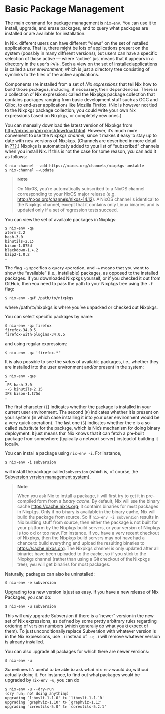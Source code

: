# Basic Package Management

The main command for package management is [`nix-env`](#sec-nix-env).
You can use it to install, upgrade, and erase packages, and to query
what packages are installed or are available for installation.

In Nix, different users can have different “views” on the set of
installed applications. That is, there might be lots of applications
present on the system (possibly in many different versions), but users
can have a specific selection of those active — where “active” just
means that it appears in a directory in the user’s `PATH`. Such a view
on the set of installed applications is called a *user environment*,
which is just a directory tree consisting of symlinks to the files of
the active applications.

Components are installed from a set of *Nix expressions* that tell Nix
how to build those packages, including, if necessary, their
dependencies. There is a collection of Nix expressions called the
Nixpkgs package collection that contains packages ranging from basic
development stuff such as GCC and Glibc, to end-user applications like
Mozilla Firefox. (Nix is however not tied to the Nixpkgs package
collection; you could write your own Nix expressions based on Nixpkgs,
or completely new ones.)

You can manually download the latest version of Nixpkgs from
<http://nixos.org/nixpkgs/download.html>. However, it’s much more
convenient to use the Nixpkgs *channel*, since it makes it easy to stay
up to date with new versions of Nixpkgs. (Channels are described in more
detail in [???](#sec-channels).) Nixpkgs is automatically added to your
list of “subscribed” channels when you install Nix. If this is not the
case for some reason, you can add it as follows:

    $ nix-channel --add https://nixos.org/channels/nixpkgs-unstable
    $ nix-channel --update

> **Note**
> 
> On NixOS, you’re automatically subscribed to a NixOS channel
> corresponding to your NixOS major release (e.g.
> <http://nixos.org/channels/nixos-14.12>). A NixOS channel is identical
> to the Nixpkgs channel, except that it contains only Linux binaries
> and is updated only if a set of regression tests succeed.

You can view the set of available packages in Nixpkgs:

    $ nix-env -qa
    aterm-2.2
    bash-3.0
    binutils-2.15
    bison-1.875d
    blackdown-1.4.2
    bzip2-1.0.2
    …

The flag `-q` specifies a query operation, and `-a` means that you want
to show the “available” (i.e., installable) packages, as opposed to the
installed packages. If you downloaded Nixpkgs yourself, or if you
checked it out from GitHub, then you need to pass the path to your
Nixpkgs tree using the `-f` flag:

    $ nix-env -qaf /path/to/nixpkgs

where /path/to/nixpkgs is where you’ve unpacked or checked out Nixpkgs.

You can select specific packages by name:

    $ nix-env -qa firefox
    firefox-34.0.5
    firefox-with-plugins-34.0.5

and using regular expressions:

    $ nix-env -qa 'firefox.*'

It is also possible to see the *status* of available packages, i.e.,
whether they are installed into the user environment and/or present in
the system:

    $ nix-env -qas
    …
    -PS bash-3.0
    --S binutils-2.15
    IPS bison-1.875d
    …

The first character (`I`) indicates whether the package is installed in
your current user environment. The second (`P`) indicates whether it is
present on your system (in which case installing it into your user
environment would be a very quick operation). The last one (`S`)
indicates whether there is a so-called *substitute* for the package,
which is Nix’s mechanism for doing binary deployment. It just means that
Nix knows that it can fetch a pre-built package from somewhere
(typically a network server) instead of building it locally.

You can install a package using `nix-env -i`. For instance,

    $ nix-env -i subversion

will install the package called `subversion` (which is, of course, the
[Subversion version management system](http://subversion.tigris.org/)).

> **Note**
> 
> When you ask Nix to install a package, it will first try to get it in
> pre-compiled form from a *binary cache*. By default, Nix will use the
> binary cache <https://cache.nixos.org>; it contains binaries for most
> packages in Nixpkgs. Only if no binary is available in the binary
> cache, Nix will build the package from source. So if `nix-env
> -i subversion` results in Nix building stuff from source, then either
> the package is not built for your platform by the Nixpkgs build
> servers, or your version of Nixpkgs is too old or too new. For
> instance, if you have a very recent checkout of Nixpkgs, then the
> Nixpkgs build servers may not have had a chance to build everything
> and upload the resulting binaries to <https://cache.nixos.org>. The
> Nixpkgs channel is only updated after all binaries have been uploaded
> to the cache, so if you stick to the Nixpkgs channel (rather than
> using a Git checkout of the Nixpkgs tree), you will get binaries for
> most packages.

Naturally, packages can also be uninstalled:

    $ nix-env -e subversion

Upgrading to a new version is just as easy. If you have a new release of
Nix Packages, you can do:

    $ nix-env -u subversion

This will *only* upgrade Subversion if there is a “newer” version in the
new set of Nix expressions, as defined by some pretty arbitrary rules
regarding ordering of version numbers (which generally do what you’d
expect of them). To just unconditionally replace Subversion with
whatever version is in the Nix expressions, use `-i` instead of `-u`;
`-i` will remove whatever version is already installed.

You can also upgrade all packages for which there are newer versions:

    $ nix-env -u

Sometimes it’s useful to be able to ask what `nix-env` would do, without
actually doing it. For instance, to find out what packages would be
upgraded by `nix-env -u`, you can do

    $ nix-env -u --dry-run
    (dry run; not doing anything)
    upgrading `libxslt-1.1.0' to `libxslt-1.1.10'
    upgrading `graphviz-1.10' to `graphviz-1.12'
    upgrading `coreutils-5.0' to `coreutils-5.2.1'

